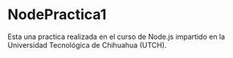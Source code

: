 # NodePractica1
Esta una practica realizada en el curso de Node.js impartido en la Universidad Tecnológica de Chihuahua (UTCH).
